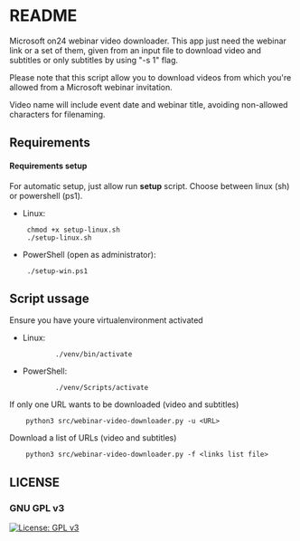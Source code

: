 # README #

Microsoft on24 webinar video downloader. This app just need the webinar link or a set of them, given from an input file to download video and subtitles or only subtitles by using "-s 1" flag.

Please note that this script allow you to download videos from which you're allowed from a Microsoft webinar invitation.

Video name will include event date and webinar title, avoiding non-allowed characters for filenaming.

## Requirements ##

#### Requirements setup ###

For automatic setup, just allow run **setup** script. Choose between linux (sh) or powershell (ps1).
       
- Linux:
       
       chmod +x setup-linux.sh
       ./setup-linux.sh

- PowerShell (open as administrator):
       
       ./setup-win.ps1
       

## Script ussage ##

Ensure you have youre virtualenvironment activated
       
- Linux:

              ./venv/bin/activate

- PowerShell:

              ./venv/Scripts/activate


If only one URL wants to be downloaded (video and subtitles)
  
        python3 src/webinar-video-downloader.py -u <URL>
  
Download a list of URLs (video and subtitles)

        python3 src/webinar-video-downloader.py -f <links list file>




## LICENSE
### GNU GPL v3
[![License: GPL v3](https://img.shields.io/badge/License-GPLv3-blue.svg)](https://www.gnu.org/licenses/gpl-3.0)
